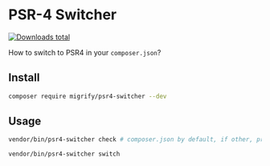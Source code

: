 # PSR-4 Switcher

[![Downloads total](https://img.shields.io/packagist/dt/migrify/psr4-switcher.svg?style=flat-square)](https://packagist.org/packages/migrify/psr4-switcher/stats)

How to switch to PSR4 in your `composer.json`?

## Install

```bash
composer require migrify/psr4-switcher --dev
```

## Usage

```bash
vendor/bin/psr4-switcher check # composer.json by default, if other, provide as arguments
```

```bash
vendor/bin/psr4-switcher switch
```
